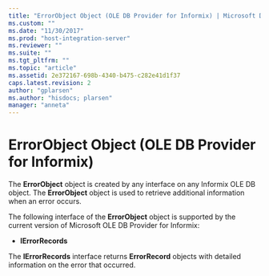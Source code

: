 ```yaml
---
title: "ErrorObject Object (OLE DB Provider for Informix) | Microsoft Docs"
ms.custom: ""
ms.date: "11/30/2017"
ms.prod: "host-integration-server"
ms.reviewer: ""
ms.suite: ""
ms.tgt_pltfrm: ""
ms.topic: "article"
ms.assetid: 2e372167-698b-4340-b475-c282e41d1f37
caps.latest.revision: 2
author: "gplarsen"
ms.author: "hisdocs; plarsen"
manager: "anneta"
---
```

# ErrorObject Object (OLE DB Provider for Informix)
The **ErrorObject** object is created by any interface on any Informix OLE DB object. The **ErrorObject** object is used to retrieve additional information when an error occurs.  
  
 The following interface of the **ErrorObject** object is supported by the current version of Microsoft OLE DB Provider for Informix:  
  
-   **IErrorRecords**  
  
 The **IErrorRecords** interface returns **ErrorRecord** objects with detailed information on the error that occurred.